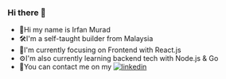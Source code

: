 ### Hi there 👋

<!--
[![0xNafri's github stats](https://github-readme-stats.vercel.app/api?username=0xNafri&theme=blue-green)](https://github.com/0xNafri/github-readme-stats)
-->

* 👋Hi my name is Irfan Murad
* 🛠️I'm a self-taught builder from Malaysia
* 🎨I'm currently focusing on Frontend with React.js
* ⚙️I'm also currently learning backend tech with Node.js & Go
* 📧You can contact me on my [![linkedin](https://img.shields.io/badge/linkedin-0A66C2?style=for-the-badge&logo=linkedin&logoColor=white)](https://www.linkedin.com/in/irfanmurad/) 
<!--
**0xNafri/0xNafri** is a ✨ _special_ ✨ repository because its `README.md` (this file) appears on your GitHub profile.

Here are some ideas to get you started:

- 🔭 I’m currently working on ...
- 🌱 I’m currently learning ...
- 👯 I’m looking to collaborate on ...
- 🤔 I’m looking for help with ...
- 💬 Ask me about ...
- 📫 How to reach me: ...
- 😄 Pronouns: ...
- ⚡ Fun fact: ...
-->
